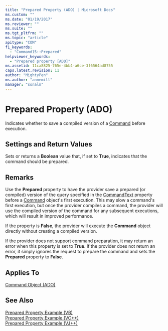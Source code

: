 ```yaml
---
title: "Prepared Property (ADO) | Microsoft Docs"
ms.custom: ""
ms.date: "01/19/2017"
ms.reviewer: ""
ms.suite: ""
ms.tgt_pltfrm: ""
ms.topic: "article"
apitype: "COM"
f1_keywords: 
  - "Command15::Prepared"
helpviewer_keywords: 
  - "Prepared property [ADO]"
ms.assetid: 11ca8825-765e-4bb4-a6ce-3f6564ad8755
caps.latest.revision: 11
author: "MightyPen"
ms.author: "annemill"
manager: "sonalm"
---
```

# Prepared Property (ADO)
Indicates whether to save a compiled version of a [Command](../../../ado/reference/ado-api/command-object-ado.md) before execution.  
  
## Settings and Return Values  
 Sets or returns a **Boolean** value that, if set to **True**, indicates that the command should be prepared.  
  
## Remarks  
 Use the **Prepared** property to have the provider save a prepared (or compiled) version of the query specified in the [CommandText](../../../ado/reference/ado-api/commandtext-property-ado.md) property before a [Command](../../../ado/reference/ado-api/command-object-ado.md) object's first execution. This may slow a command's first execution, but once the provider compiles a command, the provider will use the compiled version of the command for any subsequent executions, which will result in improved performance.  
  
 If the property is **False**, the provider will execute the **Command** object directly without creating a compiled version.  
  
 If the provider does not support command preparation, it may return an error when this property is set to **True**. If the provider does not return an error, it simply ignores the request to prepare the command and sets the **Prepared** property to **False**.  
  
## Applies To  
 [Command Object (ADO)](../../../ado/reference/ado-api/command-object-ado.md)  
  
## See Also  
 [Prepared Property Example (VB)](../../../ado/reference/ado-api/prepared-property-example-vb.md)   
 [Prepared Property Example (VC++)](../../../ado/reference/ado-api/prepared-property-example-vc.md)   
 [Prepared Property Example (VJ++)](../../../ado/reference/ado-api/prepared-property-example-vj.md)